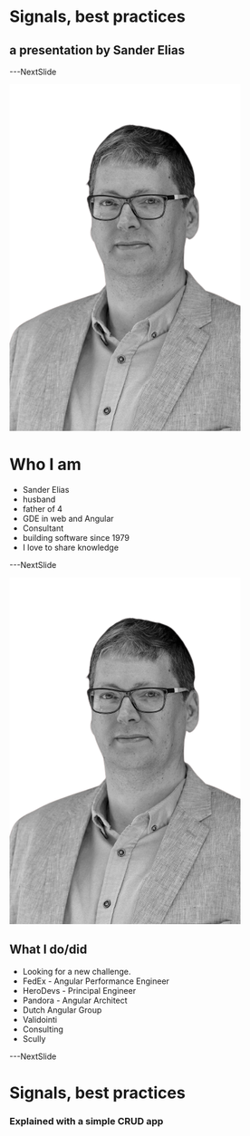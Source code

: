 <!-- markdownlint-disable MD003 -->
<!-- markdownlint-disable MD033 -->
<!-- markdownlint-disable MD022 -->
<!-- markdownlint-disable MD024 -->
<!-- markdownlint-disable MD041 -->
<div>

# Signals, best practices

## a presentation by Sander Elias

</div>

<style>
  section {
    background-image: url('/assets/angular_signals.png');
    background-repeat: no-repeat;
    background-position: center;
    background-size: contain;
  }

  section div {
    display: flex;
    flex-direction: column;
    justify-content: center;
    align-items: center;
    height: 100%;
    padding: 0 2rem;
  }

</style>

---NextSlide

![me](/assets/sander.png)

<div>

# Who I am

- Sander Elias
- husband
- father of 4
- GDE in web and Angular
- Consultant
- building software since 1979
- I love to share knowledge

</div>

<style>
  div#slide {
    grid-template-columns: 1fr 1fr;
    grid-template-rows: 1fr;
  } 
</style>

---NextSlide

![me](/assets/sander.png)

<div>

## What I do/did

- Looking for a new challenge.
- FedEx - Angular Performance Engineer
- HeroDevs - Principal Engineer
- Pandora - Angular Architect
- Dutch Angular Group
- Validointi
- Consulting
- Scully

</div>

<style>

  div#slide {
    display: grid;
    grid-template-columns: 35cqi 60cqi;
    grid-template-rows: 1fr;
  }


</style>

---NextSlide

<div>

# Signals, best practices

### Explained with a simple CRUD app

</div>
